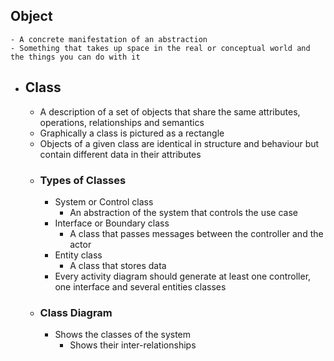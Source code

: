 ## Object
	- A concrete manifestation of an abstraction
	- Something that takes up space in the real or conceptual world and the things you can do with it
- ## Class
	- A description of a set of objects that share the same attributes, operations, relationships and semantics
	- Graphically a class is pictured as a rectangle
	- Objects of a given class are identical in structure and behaviour but contain different data in their attributes
	- ### Types of Classes
		- System or Control class
			- An abstraction of the system that controls the use case
		- Interface or Boundary class
			- A class that passes messages between the controller and the actor
		- Entity class
			- A class that stores data
		- Every activity diagram should generate at least one controller, one interface and several entities classes
	- ### Class Diagram
		- Shows the classes of the system
			- Shows their inter-relationships